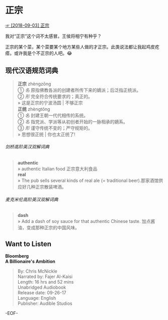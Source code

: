 # 正宗  
[☞ [2018-09-03] 正宗 ](https://mp.weixin.qq.com/s/6RYRj_2t35uOl7SCqueEaQ)    
  
我对“正宗”这个词不太感冒。王侯将相宁有种乎？  
  
正宗的某个菜，某个菜要某个地方某些人做的才正宗。此类说法都让我起鸡皮疙瘩。或许我是个不正宗的人吧。😂  
  
## 现代汉语规范词典  
>**正宗** zhèngzōng  
① *名* 原指佛教各派的创建者所传下来的嫡派；后泛指正统派。  
② *形* 完全符合传统要求的；真正的。  
» 这是正宗的宁波汤圆 | 不够正宗  
**正统** zhèngtǒng  
① *名* 封建王朝一代代相传的系统。  
② *名* 指党派、学派等从初创者开始的一脉相承的嫡系。  
③ *形* 谨守传统不变的；严守规矩的。  
» 思想很正统 | 你也太正统了!  
  
###### 剑桥高阶英汉双解词典  
>**authentic**  
» authentic Italian food 正宗意大利食品  
**real**  
» The pub sells several kinds of real ale (= traditional beer).那家酒馆供应好几种正宗散装啤酒。  
  
###### 麦克米伦高阶英汉双解词典  
>**dash**  
» Add a dash of soy sauce for that authentic Chinese taste. 加点酱油，变成那种正宗的中国风味。  
  
  
## Want to Listen  
**Bloomberg  
A Billionaire's Ambition**  
>By: Chris McNickle  
Narrated by: Fajer Al-Kaisi  
Length: 16 hrs and 52 mins  
Unabridged Audiobook  
Release date: 09-26-17  
Language: English  
Publisher: Audible Studios  
  
-EOF-  
